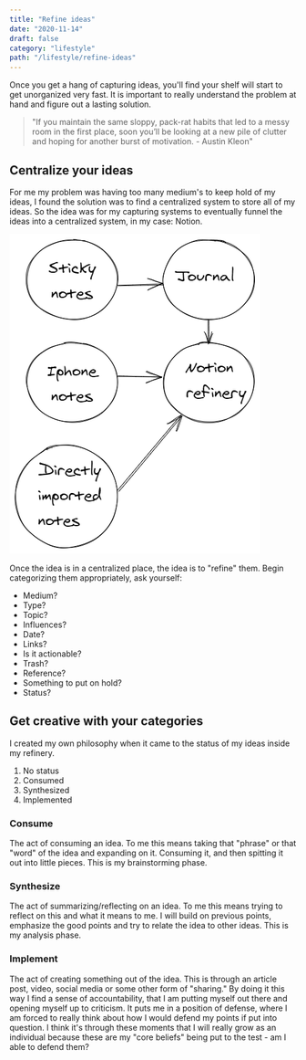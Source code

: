 ```yaml
---
title: "Refine ideas"
date: "2020-11-14"
draft: false
category: "lifestyle"
path: "/lifestyle/refine-ideas"
---
```


Once you get a hang of capturing ideas, you'll find your shelf will start to get unorganized very fast. It is important to really understand the problem at hand and figure out a lasting solution.

> "If you maintain the same sloppy, pack-rat habits that led to a messy room in the first place, soon you’ll be looking at a new pile of clutter and hoping for another burst of motivation. - Austin Kleon"

## Centralize your ideas

For me my problem was having too many medium's to keep hold of my ideas, I found the solution was to find a centralized system to store all of my ideas. So the idea was for my capturing systems to eventually funnel the ideas into a centralized system, in my case: Notion.

![refine-ideas.png](../assets/refine-ideas.png)

Once the idea is in a centralized place, the idea is to "refine" them. Begin categorizing them appropriately, ask yourself:

- Medium?
- Type?
- Topic?
- Influences?
- Date?
- Links?
- Is it actionable?
- Trash?
- Reference?
- Something to put on hold?
- Status?

## Get creative with your categories

I created my own philosophy when it came to the status of my ideas inside my refinery.

1. No status
2. Consumed
3. Synthesized
4. Implemented

### Consume

The act of consuming an idea. To me this means taking that "phrase" or that "word" of the idea and expanding on it. Consuming it, and then spitting it out into little pieces. This is my brainstorming phase.

### Synthesize

The act of summarizing/reflecting on an idea. To me this means trying to reflect on this and what it means to me. I will build on previous points, emphasize the good points and try to relate the idea to other ideas. This is my analysis phase.

### Implement

The act of creating something out of the idea. This is through an article post, video, social media or some other form of "sharing." By doing it this way I find a sense of accountability, that I am putting myself out there and opening myself up to criticism. It puts me in a position of defense, where I am forced to really think about how I would defend my points if put into question. I think it's through these moments that I will really grow as an individual because these are my "core beliefs" being put to the test - am I able to defend them?

